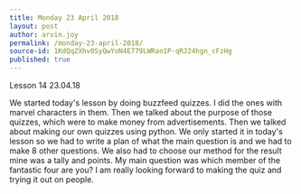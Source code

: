 ```yaml
---
title: Monday 23 April 2018
layout: post
author: arvin.joy
permalink: /monday-23-april-2018/
source-id: 1KdQqZXhv0SyQwYoN4E779LWRan1P-qRJ24hgn_cFzHg
published: true
---
```

Lesson 14                   23.04.18

We started today's lesson by doing buzzfeed quizzes. I did the ones with marvel characters in them. Then we talked about the purpose of those quizzes, which were to make money from advertisements. Then we talked about making our own quizzes using python. We only started it in today's lesson so we had to write a plan of what the main question is and we had to make 8 other questions. We also had to choose our method for the result mine was a tally and points. My main question was which member of the fantastic four are you? I am really looking forward to making the quiz and trying it out on people.

